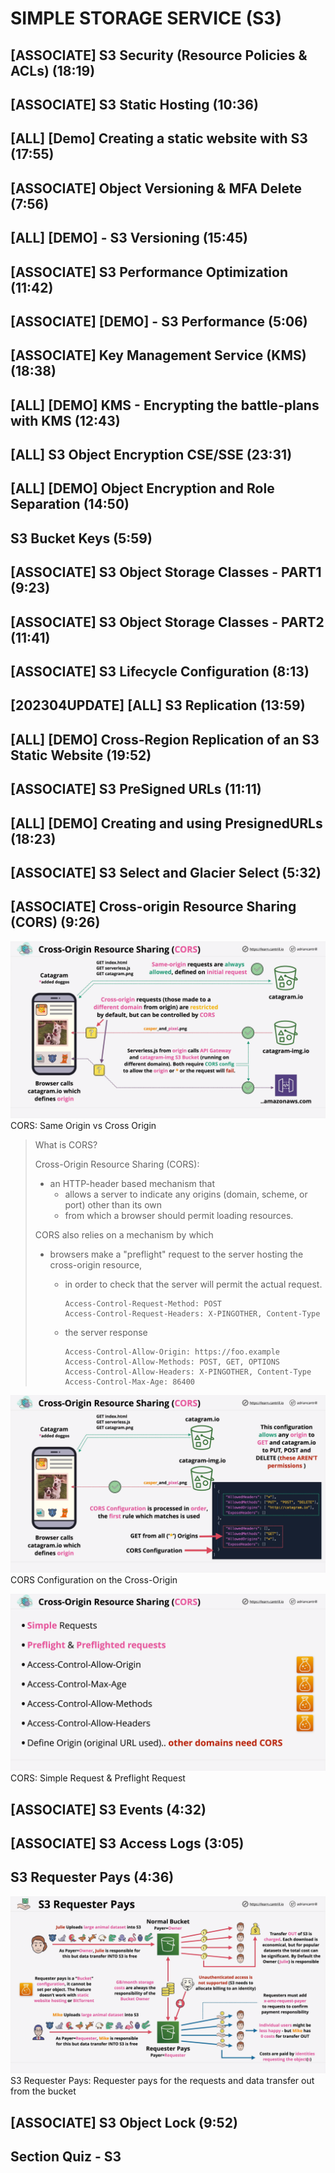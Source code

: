 # SIMPLE STORAGE SERVICE (S3)

## [ASSOCIATE] S3 Security (Resource Policies & ACLs) (18:19)

## [ASSOCIATE] S3 Static Hosting (10:36)

## [ALL] [Demo] Creating a static website with S3 (17:55)

## [ASSOCIATE] Object Versioning & MFA Delete (7:56)

## [ALL] [DEMO] - S3 Versioning (15:45)

## [ASSOCIATE] S3 Performance Optimization (11:42)

## [ASSOCIATE] [DEMO] - S3 Performance (5:06)

## [ASSOCIATE] Key Management Service (KMS) (18:38)

## [ALL] [DEMO] KMS - Encrypting the battle-plans with KMS (12:43)

## [ALL] S3 Object Encryption CSE/SSE (23:31)

## [ALL] [DEMO] Object Encryption and Role Separation (14:50)

## S3 Bucket Keys (5:59)

## [ASSOCIATE] S3 Object Storage Classes - PART1 (9:23)

## [ASSOCIATE] S3 Object Storage Classes - PART2 (11:41)

## [ASSOCIATE] S3 Lifecycle Configuration (8:13)

## [202304UPDATE] [ALL] S3 Replication (13:59)

## [ALL] [DEMO] Cross-Region Replication of an S3 Static Website (19:52)

## [ASSOCIATE] S3 PreSigned URLs (11:11)

## [ALL] [DEMO] Creating and using PresignedURLs (18:23)

## [ASSOCIATE] S3 Select and Glacier Select (5:32)

## [ASSOCIATE] Cross-origin Resource Sharing (CORS) (9:26)

![Alt text](<images/Screenshot from 2023-11-07 20-17-50.png>)
CORS: Same Origin vs Cross Origin

> What is CORS?
>
> Cross-Origin Resource Sharing (CORS):
>
> - an HTTP-header based mechanism that
>   - allows a server to indicate any origins (domain, scheme, or port) other than its own
>   - from which a browser should permit loading resources.
>
> CORS also relies on a mechanism by which
>
> - browsers make a "preflight" request to the server hosting the cross-origin resource,
>
>   - in order to check that the server will permit the actual request.
>
>     ```
>     Access-Control-Request-Method: POST
>     Access-Control-Request-Headers: X-PINGOTHER, Content-Type
>     ```
>
>   - the server response
>
>     ```
>     Access-Control-Allow-Origin: https://foo.example
>     Access-Control-Allow-Methods: POST, GET, OPTIONS
>     Access-Control-Allow-Headers: X-PINGOTHER, Content-Type
>     Access-Control-Max-Age: 86400
>     ```

![Alt text](<images/Screenshot from 2023-11-07 20-18-51.png>)
CORS Configuration on the Cross-Origin

![Alt text](<images/Screenshot from 2023-11-07 20-21-32.png>)
CORS: Simple Request & Preflight Request

## [ASSOCIATE] S3 Events (4:32)

## [ASSOCIATE] S3 Access Logs (3:05)

## S3 Requester Pays (4:36)

![Alt text](<images/Screenshot from 2023-11-07 21-20-05.png>)
S3 Requester Pays: Requester pays for the requests and data transfer out from the bucket

## [ASSOCIATE] S3 Object Lock (9:52)

## Section Quiz - S3
